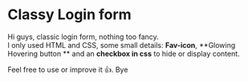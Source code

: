 # Classy Login form  

Hi guys, classic login form, nothing too fancy.  
I only used HTML and CSS, some small details: **Fav-icon**, **Glowing Hovering button ** and an **checkbox in css** to hide or display content.

Feel free to use or improve it 👍.
Bye
